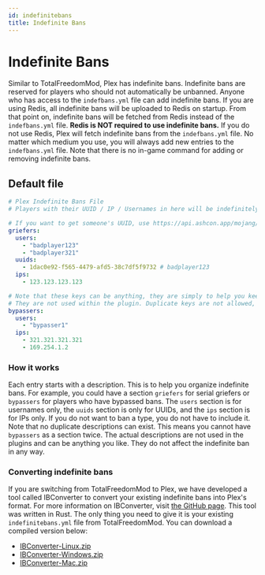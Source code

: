 ```yaml
---
id: indefinitebans
title: Indefinite Bans
---
```


# Indefinite Bans
Similar to TotalFreedomMod, Plex has indefinite bans. Indefinite bans are reserved for players who should not automatically be unbanned. Anyone who has access to the `indefbans.yml` file can add indefinite bans. If you are using Redis, all indefinite bans will be uploaded to Redis on startup. From that point on, indefinite bans will be fetched from Redis instead of the `indefbans.yml` file. **Redis is NOT required to use indefinite bans.** If you do not use Redis, Plex will fetch indefinite bans from the `indefbans.yml` file. No matter which medium you use, you will always add new entries to the `indefbans.yml` file. Note that there is no in-game command for adding or removing indefinite bans.

## Default file
```yaml title=/plugins/Plex/indefbans.yml
# Plex Indefinite Bans File
# Players with their UUID / IP / Usernames in here will be indefinitely banned until removed

# If you want to get someone's UUID, use https://api.ashcon.app/mojang/v2/user/<username>
griefers:
  users:
    - "badplayer123"
    - "badplayer321"
  uuids:
    - 1dac0e92-f565-4479-afd5-38c7df5f9732 # badplayer123
  ips:
    - 123.123.123.123

# Note that these keys can be anything, they are simply to help you keep things organized.
# They are not used within the plugin. Duplicate keys are not allowed, and will not work.
bypassers:
  users:
    - "bypasser1"
  ips:
    - 321.321.321.321
    - 169.254.1.2
```

### How it works
Each entry starts with a description. This is to help you organize indefinite bans. For example, you could have a section `griefers` for serial griefers or `bypassers` for players who have bypassed bans. The `users` section is for usernames only, the `uuids` section is only for UUIDs, and the `ips` section is for IPs only. If you do not want to ban a type, you do not have to include it. Note that no duplicate descriptions can exist. This means you cannot have `bypassers` as a section twice. The actual descriptions are not used in the plugins and can be anything you like. They do not affect the indefinite ban in any way.

### Converting indefinite bans
If you are switching from TotalFreedomMod to Plex, we have developed a tool called IBConverter to convert your existing indefinite bans into Plex's format. For more information on IBConverter, visit [the GitHub page](https://github.com/PlexDevelopment/IBConverter). This tool was written in Rust. The only thing you need to give it is your existing `indefinitebans.yml` file from TotalFreedomMod. You can download a compiled version below:
- [IBConverter-Linux.zip](https://github.com/plexusorg/IBConverter/suites/6509280820/artifacts/242044369)
- [IBConverter-Windows.zip](https://github.com/plexusorg/IBConverter/suites/6509280820/artifacts/242044371)
- [IBConverter-Mac.zip](https://github.com/plexusorg/IBConverter/suites/6509280820/artifacts/242044370)
